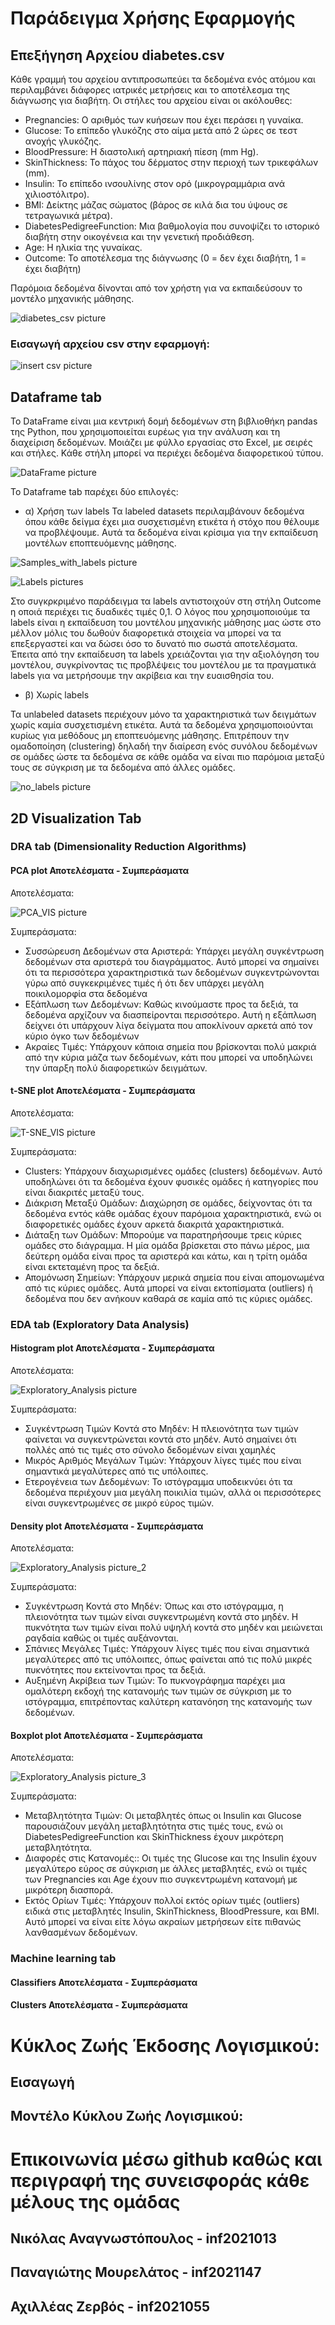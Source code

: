 # Παράδειγμα Χρήσης Εφαρμογής
## Επεξήγηση Αρχείου diabetes.csv
Κάθε γραμμή του αρχείου αντιπροσωπεύει τα δεδομένα ενός ατόμου και περιλαμβάνει διάφορες ιατρικές μετρήσεις και το αποτέλεσμα της διάγνωσης για διαβήτη. 
Οι στήλες του αρχείου είναι οι ακόλουθες:
- Pregnancies: Ο αριθμός των κυήσεων που έχει περάσει η γυναίκα.
- Glucose: Το επίπεδο γλυκόζης στο αίμα μετά από 2 ώρες σε τεστ ανοχής γλυκόζης.
- BloodPressure: Η διαστολική αρτηριακή πίεση (mm Hg).
- SkinThickness: Το πάχος του δέρματος στην περιοχή των τρικεφάλων (mm).
- Insulin: Το επίπεδο ινσουλίνης στον ορό (μικρογραμμάρια ανά χιλιοστόλιτρο).
- BMI: Δείκτης μάζας σώματος (βάρος σε κιλά δια του ύψους σε τετραγωνικά μέτρα).
- DiabetesPedigreeFunction: Μια βαθμολογία που συνοψίζει το ιστορικό διαβήτη στην οικογένεια και την γενετική προδιάθεση.
- Age: Η ηλικία της γυναίκας.
- Outcome: Το αποτέλεσμα της διάγνωσης (0 = δεν έχει διαβήτη, 1 = έχει διαβήτη)

Παρόμοια δεδομένα δίνονται από τον χρήστη για να εκπαιδεύσουν το μοντέλο μηχανικής μάθησης.

![diabetes_csv picture](https://github.com/PanMour/Report/assets/115315282/859ec788-f2d6-4145-9556-d6523293e781)

### Εισαγωγή αρχείου csv στην εφαρμογή:

![insert csv picture](https://github.com/PanMour/Report/assets/115315282/3b477972-0400-485f-a7bc-dfeb10d02048)

## Dataframe tab
Το DataFrame είναι μια κεντρική δομή δεδομένων στη βιβλιοθήκη pandas της Python, που χρησιμοποιείται ευρέως για την ανάλυση και τη διαχείριση δεδομένων. Μοιάζει με φύλλο εργασίας στο Excel, με σειρές και στήλες. Κάθε στήλη μπορεί να περιέχει δεδομένα διαφορετικού τύπου.

![DataFrame picture](https://github.com/PanMour/Report/assets/115315282/190538f6-cf28-4e3a-bf07-c560eb430798)

Το Dataframe tab παρέχει δύο επιλογές:
- α) Χρήση των labels
Τα labeled datasets περιλαμβάνουν δεδομένα όπου κάθε δείγμα έχει μια συσχετισμένη ετικέτα ή στόχο που θέλουμε να προβλέψουμε. Αυτά τα δεδομένα είναι κρίσιμα για την εκπαίδευση μοντέλων εποπτευόμενης μάθησης.

![Samples_with_labels picture](https://github.com/PanMour/Report/assets/115315282/c0a798a9-cb0f-4230-9cc9-fd9930c18772)

![Labels pictures](https://github.com/PanMour/Report/assets/115315282/ca9ea77c-a456-4c11-8f5b-48f49a129c63)

Στο συγκρκριμένο παράδειγμα τα labels αντιστοιχούν στη στήλη Outcome η οποιά περιέχει τις δυαδικές τιμές 0,1. Ο λόγος που χρησιμοποιούμε τα labels είναι η εκπαίδευση του μοντέλου μηχανικής μάθησης μας ώστε στο μέλλον μόλις του δωθούν διαφορετικά στοιχεία να μπορεί να τα επεξεργαστεί και να δώσει όσο το δυνατό πιο σωστά αποτελέσματα. Έπειτα από την εκπαίδευση τα labels χρειάζονται για την αξιολόγηση του μοντέλου, συγκρίνοντας τις προβλέψεις του μοντέλου με τα πραγματικά labels για να μετρήσουμε την ακρίβεια και την ευαισθησία του.

- β) Χωρίς labels

Τα unlabeled datasets περιέχουν μόνο τα χαρακτηριστικά των δειγμάτων χωρίς καμία συσχετισμένη ετικέτα. Αυτά τα δεδομένα χρησιμοποιούνται κυρίως για μεθόδους μη εποπτευόμενης μάθησης. Επιτρέπουν την ομαδοποίηση (clustering) δηλαδή την διαίρεση ενός συνόλου δεδομένων σε ομάδες ώστε τα δεδομένα σε κάθε ομάδα να είναι πιο παρόμοια μεταξύ τους σε σύγκριση με τα δεδομένα από άλλες ομάδες.

![no_labels picture](https://github.com/PanMour/Report/assets/115315282/88e00e7b-deec-4066-9311-b96f9a8da96c)


## 2D Visualization Tab
### DRA tab (Dimensionality Reduction Algorithms)
#### PCA plot Αποτελέσματα - Συμπεράσματα
Αποτελέσματα:

![PCA_VIS picture](https://github.com/PanMour/Report/assets/115315282/26fe6ff8-924a-46e6-8926-38c396eb372b)

Συμπεράσματα:
- Συσσώρευση Δεδομένων στα Αριστερά: Υπάρχει μεγάλη συγκέντρωση δεδομένων στα αριστερά του διαγράμματος. Αυτό μπορεί να σημαίνει ότι τα περισσότερα χαρακτηριστικά των δεδομένων συγκεντρώνονται γύρω από συγκεκριμένες τιμές ή ότι δεν υπάρχει μεγάλη ποικιλομορφία στα δεδομένα
- Εξάπλωση των Δεδομένων: Καθώς κινούμαστε προς τα δεξιά, τα δεδομένα αρχίζουν να διασπείρονται περισσότερο. Αυτή η εξάπλωση δείχνει ότι υπάρχουν λίγα δείγματα που αποκλίνουν αρκετά από τον κύριο όγκο των δεδομένων
- Ακραίες Τιμές: Υπάρχουν κάποια σημεία που βρίσκονται πολύ μακριά από την κύρια μάζα των δεδομένων, κάτι που μπορεί να υποδηλώνει την ύπαρξη πολύ διαφορετικών δειγμάτων.

#### t-SNE plot Αποτελέσματα - Συμπεράσματα
Αποτελέσματα:

![T-SNE_VIS picture](https://github.com/PanMour/Report/assets/115315282/c846e6a6-8b18-4efc-bc27-93caa5910063)

Συμπεράσματα:
- Clusters: Υπάρχουν διαχωρισμένες ομάδες (clusters) δεδομένων. Αυτό υποδηλώνει ότι τα δεδομένα έχουν φυσικές ομάδες ή κατηγορίες που είναι διακριτές μεταξύ τους.
- Διάκριση Μεταξύ Ομάδων: Διαχώρηση σε ομάδες, δείχνοντας ότι τα δεδομένα εντός κάθε ομάδας έχουν παρόμοια χαρακτηριστικά, ενώ οι διαφορετικές ομάδες έχουν αρκετά διακριτά χαρακτηριστικά.
- Διάταξη των Ομάδων: Μπορούμε να παρατηρήσουμε τρεις κύριες ομάδες στο διάγραμμα. Η μία ομάδα βρίσκεται στο πάνω μέρος, μια δεύτερη ομάδα είναι προς τα αριστερά και κάτω, και η τρίτη ομάδα είναι εκτεταμένη προς τα δεξιά.
- Απομόνωση Σημείων: Υπάρχουν μερικά σημεία που είναι απομονωμένα από τις κύριες ομάδες. Αυτά μπορεί να είναι εκτοπίσματα (outliers) ή δεδομένα που δεν ανήκουν καθαρά σε καμία από τις κύριες ομάδες.

### EDA tab (Exploratory Data Analysis)
#### Histogram plot Αποτελέσματα - Συμπεράσματα
Αποτελέσματα:

![Exploratory_Analysis picture](https://github.com/PanMour/Report/assets/115315282/549ed3c4-b3e7-4a81-a5dd-138999150e05)

Συμπεράσματα:
- Συγκέντρωση Τιμών Κοντά στο Μηδέν: Η πλειονότητα των τιμών φαίνεται να συγκεντρώνεται κοντά στο μηδέν. Αυτό σημαίνει ότι πολλές από τις τιμές στο σύνολο δεδομένων είναι χαμηλές
- Μικρός Αριθμός Μεγάλων Τιμών: Υπάρχουν λίγες τιμές που είναι σημαντικά μεγαλύτερες από τις υπόλοιπες.
- Ετερογένεια των Δεδομένων: Το ιστόγραμμα υποδεικνύει ότι τα δεδομένα περιέχουν μια μεγάλη ποικιλία τιμών, αλλά οι περισσότερες είναι συγκεντρωμένες σε μικρό εύρος τιμών.

#### Density plot Αποτελέσματα - Συμπεράσματα
Αποτελέσματα:

![Exploratory_Analysis picture_2](https://github.com/PanMour/Report/assets/115315282/ef222e5e-e093-420a-a8a5-13b69ce3427c)

Συμπεράσματα:
- Συγκέντρωση Κοντά στο Μηδέν: Όπως και στο ιστόγραμμα, η πλειονότητα των τιμών είναι συγκεντρωμένη κοντά στο μηδέν. Η πυκνότητα των τιμών είναι πολύ υψηλή κοντά στο μηδέν και μειώνεται ραγδαία καθώς οι τιμές αυξάνονται.
- Σπάνιες Μεγάλες Τιμές: Υπάρχουν λίγες τιμές που είναι σημαντικά μεγαλύτερες από τις υπόλοιπες, όπως φαίνεται από τις πολύ μικρές πυκνότητες που εκτείνονται προς τα δεξιά.
- Αυξημένη Ακρίβεια των Τιμών: Το πυκνογράφημα παρέχει μια ομαλότερη εκδοχή της κατανομής των τιμών σε σύγκριση με το ιστόγραμμα, επιτρέποντας καλύτερη κατανόηση της κατανομής των δεδομένων.

#### Boxplot plot Αποτελέσματα - Συμπεράσματα
Αποτελέσματα:

![Exploratory_Analysis picture_3](https://github.com/PanMour/Report/assets/115315282/a8d9d4e0-f748-4e56-975b-d71f23435312)

Συμπεράσματα:
- Μεταβλητότητα Τιμών: Οι μεταβλητές όπως οι Insulin και Glucose παρουσιάζουν μεγάλη μεταβλητότητα στις τιμές τους, ενώ οι DiabetesPedigreeFunction και SkinThickness έχουν μικρότερη μεταβλητότητα.
- Διαφορές στις Κατανομές:: Οι τιμές της Glucose και της Insulin έχουν μεγαλύτερο εύρος σε σύγκριση με άλλες μεταβλητές, ενώ οι τιμές των Pregnancies και Age έχουν πιο συγκεντρωμένη κατανομή με μικρότερη διασπορά.
- Εκτός Ορίων Τιμές: Υπάρχουν πολλοί εκτός ορίων τιμές (outliers) ειδικά στις μεταβλητές Insulin, SkinThickness, BloodPressure, και BMI. Αυτό μπορεί να είναι είτε λόγω ακραίων μετρήσεων είτε πιθανώς λανθασμένων δεδομένων.

### Machine learning tab
#### Classifiers Αποτελέσματα - Συμπεράσματα
#### Clusters Αποτελέσματα - Συμπεράσματα
# Κύκλος Ζωής Έκδοσης Λογισμικού:
## Εισαγωγή
## Μοντέλο Κύκλου Ζωής Λογισμικού:
# Επικοινωνία μέσω github καθώς και περιγραφή της συνεισφοράς κάθε μέλους της ομάδας
## Νικόλας Αναγνωστόπουλος - inf2021013
## Παναγιώτης Μουρελάτος - inf2021147
## Αχιλλέας Ζερβός - inf2021055
